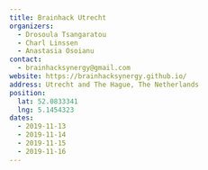 ```yaml
---
title: Brainhack Utrecht
organizers:
  - Drosoula Tsangaratou
  - Charl Linssen
  - Anastasia Osoianu
contact:
  - brainhacksynergy@gmail.com
website: https://brainhacksynergy.github.io/
address: Utrecht and The Hague, The Netherlands
position:
  lat: 52.0833341
  lng: 5.1454323
dates:
  - 2019-11-13
  - 2019-11-14
  - 2019-11-15
  - 2019-11-16
---
```

